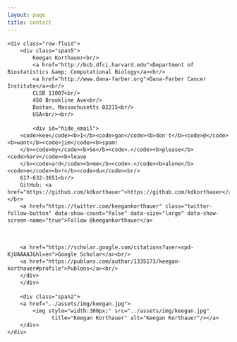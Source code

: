```yaml
---
layout: page
title: contact
---
```



<div class="container">

    <div class="row-fluid">
        <div class="span5">
            Keegan Korthauer<br/>
            <a href="http://bcb.dfci.harvard.edu">Department of Biostatistics &amp; Computational Biology</a><br/>
            <a href="http://www.dana-farber.org">Dana-Farber Cancer Institute</a><br/>
            CLSB 11007<br/>
            450 Brookline Ave<br/>
            Boston, Massachusetts 02215<br/>
            USA<br/><br/>

            <div id="hide_email">
        <code>kee</code><b>I</b><code>gan</code><b>don't</b><code>@</code><b>want</b><code>jim</code><b>spam!
        </b><code>my</code><b>So</b><code>.</code><b>please</b><code>harv</code><b>leave
        </b><code>ard</code><b>me</b><code>.</code><b>alone</b><code>e</code><b>!</b><code>du</code><br/>
        617-632-3651<br/>
        GitHub: <a href="https://github.com/kdkorthauer">https://github.com/kdkorthauer</a></br>
        <a href="https://twitter.com/keegankorthauer" class="twitter-follow-button" data-show-count="false" data-size="large" data-show-screen-name="true">Follow @keegankorthauer</a>
<script>!function(d,s,id){var js,fjs=d.getElementsByTagName(s)[0],p=/^http:/.test(d.location)?'http':'https';if(!d.getElementById(id)){js=d.createElement(s);js.id=id;js.src=p+'://platform.twitter.com/widgets.js';fjs.parentNode.insertBefore(js,fjs);}}(document, 'script', 'twitter-wjs');</script><br/>
        <a href="https://scholar.google.com/citations?user=spd-KjUAAAAJ&hl=en">Google Scholar</a><br/>
        <a href="https://publons.com/author/1335173/keegan-korthauer#profile">Publons</a><br/>
        </div>
        </div>

        <div class="span2">
        <a href="../assets/img/keegan.jpg">
            <img style="width:300px;" src="../assets/img/keegan.jpg"
                  title="Keegan Korthauer" alt="Keegan Korthauer"/></a>
        </div>
    </div>
</div>

